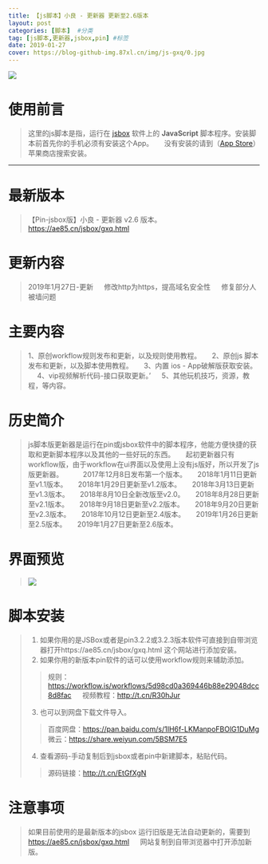 ```yaml
---
title: 【js脚本】小良 - 更新器 更新至2.6版本
layout: post
categories: [脚本]  #分类
tag: [js脚本,更新器,jsbox,pin] #标签
date: 2019-01-27
cover: https://blog-github-img.87xl.cn/img/js-gxq/0.jpg
---
```


![](https://blog-github-img.87xl.cn/img/js-gxq/0.jpg)

<!-- more -->
**使用前言**
======
> 这里的js脚本是指，运行在 [jsbox](https://itunes.apple.com/cn/app/jsbox-%E5%AD%A6%E4%B9%A0%E5%86%99%E4%BB%A3%E7%A0%81/id1312014438?mt=8) 软件上的 **JavaScript** 脚本程序。安装脚本前首先你的手机必须有安装这个App。
> 　
> 没有安装的请到（[App Store](https://itunes.apple.com/cn/app/jsbox-%E5%AD%A6%E4%B9%A0%E5%86%99%E4%BB%A3%E7%A0%81/id1312014438?mt=8)）苹果商店搜索安装。

---

**最新版本**
======
> 【Pin-jsbox版】小良 - 更新器 v2.6 版本。
> 　
> https://ae85.cn/jsbox/gxq.html


**更新内容**
======
> 2019年1月27日-更新
> 　
> 修改http为https，提高域名安全性
> 　
> 修复部分人被墙问题



**主要内容**
======
> 1、原创workflow规则发布和更新，以及规则使用教程。
> 　
> 2、原创js 脚本发布和更新，以及脚本使用教程。
> 　
> 3、内置 ios - App破解版获取安装。
> 　
> 4、vip视频解析代码-接口获取更新。’
> 　
> 5、其他玩机技巧，资源，教程，等内容。



**历史简介**
======
> js脚本版更新器是运行在pin或jsbox软件中的脚本程序，他能方便快捷的获取和更新脚本程序以及其他的一些好玩的东西。
> 　
> 起初更新器只有workflow版，由于workflow在ui界面以及使用上没有js版好，所以开发了js版更新器。
> 　
> 　
> 2017年12月8日发布第一个版本。
> 　
> 2018年1月11日更新至v1.1版本。
> 　
> 2018年1月29日更新至v1.2版本。
> 　
> 2018年3月13日更新至v1.3版本。
> 　
> 2018年8月10日全新改版至v2.0。
> 　
> 2018年8月28日更新至v2.1版本。
> 　
> 2018年9月18日更新至v2.2版本。
> 　
> 2018年9月20日更新至v2.3版本。
> 　
> 2018年10月12日更新至2.4版本。
> 　
> 2019年1月26日更新至2.5版本。
> 　
> 2019年1月27日更新至2.6版本。

**界面预览**
======
> ![](https://blog-github-img.87xl.cn/img/js-gxq/1.png)
 
**脚本安装**
======
> 1. 如果你用的是JSBox或者是pin3.2.2或3.2.3版本软件可直接到自带浏览器打开https://ae85.cn/jsbox/gxq.html 这个网站进行添加安装。
> 　
> 2. 如果你用的新版本pin软件的话可以使用workflow规则来辅助添加。
> > 规则：https://workflow.is/workflows/5d98cd0a369446b88e29048dcc8d8fac
> > 　
> > 视频教程：http://t.cn/R30hJur
> 　
> 3. 也可以到网盘下载文件导入。
> > 百度网盘：https://pan.baidu.com/s/1IH6f-LKManpoFBOlG1DuMg
> > 　
> > 微云：https://share.weiyun.com/5BSM7E5
> 　
> 4. 查看源码-手动复制后到jsbox或者pin中新建脚本，粘贴代码。
> > 源码链接：http://t.cn/EtGfXgN


**注意事项**
======

> 如果目前使用的是最新版本的jsbox 运行旧版是无法自动更新的，需要到 https://ae85.cn/jsbox/gxq.html
> 　
> 网站复制到自带浏览器中打开添加新版。
> 
